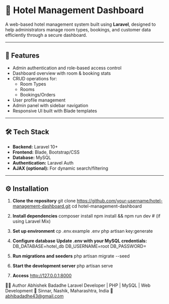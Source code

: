 # 🏨 Hotel Management Dashboard

A web-based hotel management system built using **Laravel**, designed to help administrators manage room types, bookings, and customer data efficiently through a secure dashboard.

---

## 🚀 Features

- Admin authentication and role-based access control
- Dashboard overview with room & booking stats
- CRUD operations for:
  - Room Types
  - Rooms
  - Bookings/Orders
- User profile management
- Admin panel with sidebar navigation
- Responsive UI built with Blade templates

---

## 🛠️ Tech Stack

- **Backend:** Laravel 10+
- **Frontend:** Blade, Bootstrap/CSS
- **Database:** MySQL
- **Authentication:** Laravel Auth
- **AJAX (optional):** For dynamic search/filtering

---

## ⚙️ Installation

1. **Clone the repository**
   git clone https://github.com/your-username/hotel-management-dashboard.git
   cd hotel-management-dashboard

2. **Install dependencies**
    composer install
    npm install && npm run dev   # (if using Laravel Mix)

3. **Set up environment**
   cp .env.example .env
   php artisan key:generate

4. **Configure database**
   **Update .env with your MySQL credentials:**
   DB_DATABASE=hotel_db
   DB_USERNAME=root
   DB_PASSWORD=

5. **Run migrations and seeders**
   php artisan migrate --seed

6. **Start the development server**
   php artisan serve

7. **Access**
   http://127.0.0.1:8000


👨‍💻 Author
Abhishek Badadhe
Laravel Developer | PHP | MySQL | Web Development
📍 Sinnar, Nashik, Maharashtra, India
📧 abhibadadhe43@gmail.com
